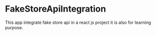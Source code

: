 # FakeStoreApiIntegration
This app integrate fake store api in a react js project it is also for learning purpose.

